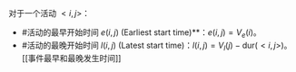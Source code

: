 对于一个活动 $<i,j>$：
*  #活动的最早开始时间 $e(i,j)$ (Earliest start time)**：$e(i,j) = V_e(i)$。
*   #活动的最晚开始时间 $l(i,j)$ (Latest start time)：$l(i,j) = V_l(j) - \text{dur}(<i,j>)$。
 [[事件最早和最晚发生时间]]